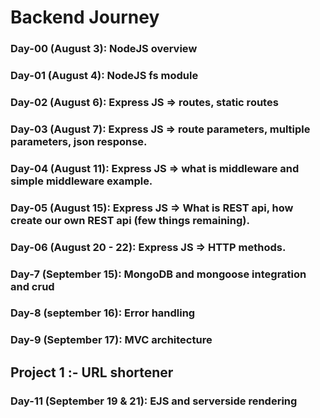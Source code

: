 # Backend Journey

### Day-00 (August 3): NodeJS overview

### Day-01 (August 4): NodeJS fs module

### Day-02 (August 6): Express JS => routes, static routes

### Day-03 (August 7): Express JS => route parameters, multiple parameters, json response.

### Day-04 (August 11): Express JS => what is middleware and simple middleware example.

### Day-05 (August 15): Express JS => What is REST api, how create our own REST api (few things remaining).

### Day-06 (August 20 - 22): Express JS => HTTP methods.

### Day-7 (September 15): MongoDB and mongoose integration and crud 

### Day-8 (september 16): Error handling

### Day-9 (September 17): MVC architecture

## Project 1 :- URL shortener

### Day-11 (September 19 & 21): EJS and serverside rendering